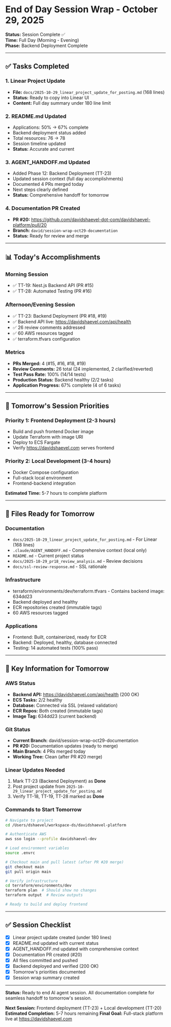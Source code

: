 # End of Day Session Wrap - October 29, 2025

**Status:** Session Complete ✅  
**Time:** Full Day (Morning - Evening)  
**Phase:** Backend Deployment Complete

---

## ✅ Tasks Completed

### 1. Linear Project Update
- **File:** `docs/2025-10-29_linear_project_update_for_posting.md` (168 lines)
- **Status:** Ready to copy into Linear UI
- **Content:** Full day summary under 180 line limit

### 2. README.md Updated
- Applications: 50% → 67% complete
- Backend deployment status added
- Total resources: 76 → 78
- Session timeline updated
- **Status:** Accurate and current

### 3. AGENT_HANDOFF.md Updated
- Added Phase 12: Backend Deployment (TT-23)
- Updated session context (full day accomplishments)
- Documented 4 PRs merged today
- Next steps clearly defined
- **Status:** Comprehensive handoff for tomorrow

### 4. Documentation PR Created
- **PR #20:** https://github.com/davidshaevel-dot-com/davidshaevel-platform/pull/20
- **Branch:** `david/session-wrap-oct29-documentation`
- **Status:** Ready for review and merge

---

## 📊 Today's Accomplishments

### Morning Session
- ✅ TT-19: Nest.js Backend API (PR #15)
- ✅ TT-28: Automated Testing (PR #16)

### Afternoon/Evening Session
- ✅ TT-23: Backend Deployment (PR #18, #19)
- ✅ Backend API live: https://davidshaevel.com/api/health
- ✅ 26 review comments addressed
- ✅ 60 AWS resources tagged
- ✅ terraform.tfvars configuration

### Metrics
- **PRs Merged:** 4 (#15, #16, #18, #19)
- **Review Comments:** 26 total (24 implemented, 2 clarified/reverted)
- **Test Pass Rate:** 100% (14/14 tests)
- **Production Status:** Backend healthy (2/2 tasks)
- **Application Progress:** 67% complete (4 of 6 tasks)

---

## 🎯 Tomorrow's Session Priorities

### Priority 1: Frontend Deployment (2-3 hours)
- Build and push frontend Docker image
- Update Terraform with image URI
- Deploy to ECS Fargate
- Verify https://davidshaevel.com serves frontend

### Priority 2: Local Development (3-4 hours)
- Docker Compose configuration
- Full-stack local environment
- Frontend-backend integration

**Estimated Time:** 5-7 hours to complete platform

---

## 📁 Files Ready for Tomorrow

### Documentation
- `docs/2025-10-29_linear_project_update_for_posting.md` - For Linear (168 lines)
- `.claude/AGENT_HANDOFF.md` - Comprehensive context (local only)
- `README.md` - Current project status
- `docs/2025-10-29_pr18_review_analysis.md` - Review decisions
- `docs/ssl-review-response.md` - SSL rationale

### Infrastructure
- terraform/environments/dev/terraform.tfvars - Contains backend image: 634dd23
- Backend deployed and healthy
- ECR repositories created (immutable tags)
- 60 AWS resources tagged

### Applications
- Frontend: Built, containerized, ready for ECR
- Backend: Deployed, healthy, database connected
- Testing: 14 automated tests (100% pass)

---

## 🔑 Key Information for Tomorrow

### AWS Status
- **Backend API:** https://davidshaevel.com/api/health (200 OK)
- **ECS Tasks:** 2/2 healthy
- **Database:** Connected via SSL (relaxed validation)
- **ECR Repos:** Both created (immutable tags)
- **Image Tag:** 634dd23 (current backend)

### Git Status
- **Current Branch:** david/session-wrap-oct29-documentation
- **PR #20:** Documentation updates (ready to merge)
- **Main Branch:** 4 PRs merged today
- **Working Tree:** Clean (after PR #20 merge)

### Linear Updates Needed
1. Mark TT-23 (Backend Deployment) as **Done**
2. Post project update from `2025-10-29_linear_project_update_for_posting.md`
3. Verify TT-18, TT-19, TT-28 marked as **Done**

### Commands to Start Tomorrow
```bash
# Navigate to project
cd /Users/dshaevel/workspace-ds/davidshaevel-platform

# Authenticate AWS
aws sso login --profile davidshaevel-dev

# Load environment variables
source .envrc

# Checkout main and pull latest (after PR #20 merge)
git checkout main
git pull origin main

# Verify infrastructure
cd terraform/environments/dev
terraform plan  # Should show no changes
terraform output  # Review outputs

# Ready to build and deploy frontend
```

---

## ✅ Session Checklist

- [x] Linear project update created (under 180 lines)
- [x] README.md updated with current status
- [x] AGENT_HANDOFF.md updated with comprehensive context
- [x] Documentation PR created (#20)
- [x] All files committed and pushed
- [x] Backend deployed and verified (200 OK)
- [x] Tomorrow's priorities documented
- [x] Session wrap summary created

---

**Status:** Ready to end AI agent session. All documentation complete for seamless handoff to tomorrow's session.

**Next Session:** Frontend deployment (TT-23) + Local development (TT-20)
**Estimated Completion:** 5-7 hours remaining
**Final Goal:** Full-stack platform live at https://davidshaevel.com

